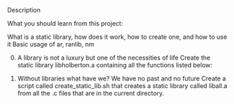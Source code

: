 Description

What you should learn from this project:

What is a static library, how does it work, how to create one, and how to use it
Basic usage of ar, ranlib, nm

0. A library is not a luxury but one of the necessities of life
Create the static library libholberton.a containing all the functions listed below:

1. Without libraries what have we? We have no past and no future
Create a script called create_static_lib.sh that creates a static library called liball.a from all the .c files that are in the current directory.
